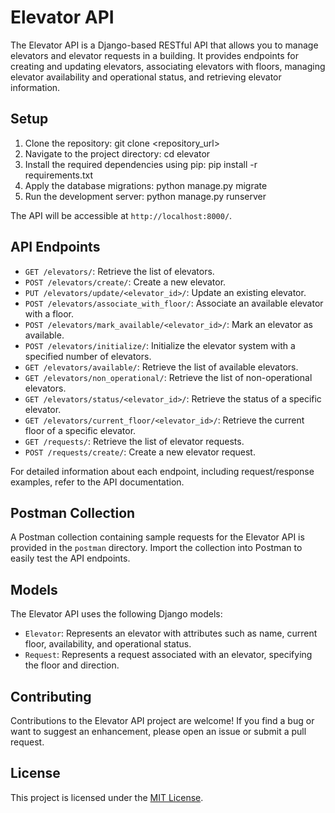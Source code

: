 # Elevator API

The Elevator API is a Django-based RESTful API that allows you to manage elevators and elevator requests in a building. It provides endpoints for creating and updating elevators, associating elevators with floors, managing elevator availability and operational status, and retrieving elevator information.

## Setup

1. Clone the repository: git clone <repository_url>
2. Navigate to the project directory: cd elevator
3. Install the required dependencies using pip: pip install -r requirements.txt
4. Apply the database migrations: python manage.py migrate
5. Run the development server: python manage.py runserver


The API will be accessible at `http://localhost:8000/`.

## API Endpoints

- `GET /elevators/`: Retrieve the list of elevators.
- `POST /elevators/create/`: Create a new elevator.
- `PUT /elevators/update/<elevator_id>/`: Update an existing elevator.
- `POST /elevators/associate_with_floor/`: Associate an available elevator with a floor.
- `POST /elevators/mark_available/<elevator_id>/`: Mark an elevator as available.
- `POST /elevators/initialize/`: Initialize the elevator system with a specified number of elevators.
- `GET /elevators/available/`: Retrieve the list of available elevators.
- `GET /elevators/non_operational/`: Retrieve the list of non-operational elevators.
- `GET /elevators/status/<elevator_id>/`: Retrieve the status of a specific elevator.
- `GET /elevators/current_floor/<elevator_id>/`: Retrieve the current floor of a specific elevator.
- `GET /requests/`: Retrieve the list of elevator requests.
- `POST /requests/create/`: Create a new elevator request.

For detailed information about each endpoint, including request/response examples, refer to the API documentation.

## Postman Collection

A Postman collection containing sample requests for the Elevator API is provided in the `postman` directory. Import the collection into Postman to easily test the API endpoints.

## Models

The Elevator API uses the following Django models:

- `Elevator`: Represents an elevator with attributes such as name, current floor, availability, and operational status.
- `Request`: Represents a request associated with an elevator, specifying the floor and direction.

## Contributing

Contributions to the Elevator API project are welcome! If you find a bug or want to suggest an enhancement, please open an issue or submit a pull request.

## License

This project is licensed under the [MIT License](LICENSE).
